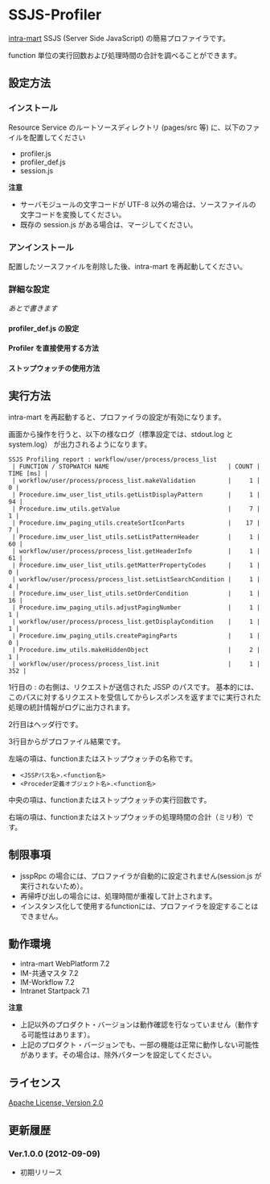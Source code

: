 SSJS-Profiler
=============

[intra-mart](http://www.intra-mart.jp/) SSJS (Server Side JavaScript) の簡易プロファイラです。

function 単位の実行回数および処理時間の合計を調べることができます。

## 設定方法

### インストール

Resource Service のルートソースディレクトリ (pages/src 等) に、以下のファイルを配置してください

 - profiler.js
 - profiler_def.js
 - session.js

**注意**
 - サーバモジュールの文字コードが UTF-8 以外の場合は、ソースファイルの文字コードを変換してください。
 - 既存の session.js がある場合は、マージしてください。

### アンインストール

配置したソースファイルを削除した後、intra-mart を再起動してください。

### 詳細な設定

*あとで書きます*

#### profiler_def.js の設定

#### Profiler を直接使用する方法

#### ストップウォッチの使用方法

## 実行方法

intra-mart を再起動すると、プロファイラの設定が有効になります。

画面から操作を行うと、以下の様なログ（標準設定では、stdout.log と system.log） が出力されるようになります。

    SSJS Profiling report : workflow/user/process/process_list
     | FUNCTION / STOPWATCH NAME                                 | COUNT | TIME [ms] | 
     | workflow/user/process/process_list.makeValidation         |     1 |         0 | 
     | Procedure.imw_user_list_utils.getListDisplayPattern       |     1 |        94 | 
     | Procedure.imw_utils.getValue                              |     7 |         1 | 
     | Procedure.imw_paging_utils.createSortIconParts            |    17 |         7 | 
     | Procedure.imw_user_list_utils.setListPatternHeader        |     1 |        60 | 
     | workflow/user/process/process_list.getHeaderInfo          |     1 |        61 | 
     | Procedure.imw_user_list_utils.getMatterPropertyCodes      |     1 |         0 | 
     | workflow/user/process/process_list.setListSearchCondition |     1 |         4 | 
     | Procedure.imw_user_list_utils.setOrderCondition           |     1 |        16 | 
     | Procedure.imw_paging_utils.adjustPagingNumber             |     1 |         1 | 
     | workflow/user/process/process_list.getDisplayCondition    |     1 |         1 | 
     | Procedure.imw_paging_utils.createPagingParts              |     1 |         0 | 
     | Procedure.imw_utils.makeHiddenObject                      |     2 |         1 | 
     | workflow/user/process/process_list.init                   |     1 |       352 | 

1行目の : の右側は、リクエストが送信された JSSP のパスです。
基本的には、このパスに対するリクエストを受信してからレスポンスを返すまでに実行された処理の統計情報がログに出力されます。

2行目はヘッダ行です。

3行目からがプロファイル結果です。

左端の項は、functionまたはストップウォッチの名称です。
 - `<JSSPパス名>.<function名>`
 - `<Proceder定義オブジェクト名>.<function名>`

中央の項は、functionまたはストップウォッチの実行回数です。

右端の項は、functionまたはストップウォッチの処理時間の合計（ミリ秒）です。

## 制限事項

 - jsspRpc の場合には、プロファイラが自動的に設定されません(session.js が実行されないため）。
 - 再帰呼び出しの場合には、処理時間が重複して計上されます。
 - インスタンス化して使用するfunctionには、プロファイラを設定することはできません。

## 動作環境

 - intra-mart WebPlatform 7.2
 - IM-共通マスタ 7.2
 - IM-Workflow 7.2
 - Intranet Startpack 7.1

**注意**
 - 上記以外のプロダクト・バージョンは動作確認を行なっていません（動作する可能性はあります）。
 - 上記のプロダクト・バージョンでも、一部の機能は正常に動作しない可能性があります。その場合は、除外パターンを設定してください。

## ライセンス

[Apache License, Version 2.0](https://github.com/cwan/SSJS-Profiler/blob/master/LICENSE.txt)

## 更新履歴

### Ver.1.0.0 (2012-09-09)
- 初期リリース
